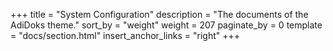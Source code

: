 +++
title = "System Configuration"
description = "The documents of the AdiDoks theme."
sort_by = "weight"
weight = 207
paginate_by = 0
template = "docs/section.html"
insert_anchor_links = "right"
+++

